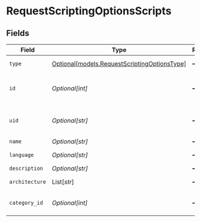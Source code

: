 # RequestScriptingOptionsScripts


## Fields

| Field                                                                                    | Type                                                                                     | Required                                                                                 | Description                                                                              |
| ---------------------------------------------------------------------------------------- | ---------------------------------------------------------------------------------------- | ---------------------------------------------------------------------------------------- | ---------------------------------------------------------------------------------------- |
| `type`                                                                                   | [Optional[models.RequestScriptingOptionsType]](../models/requestscriptingoptionstype.md) | :heavy_minus_sign:                                                                       | Type of script/action                                                                    |
| `id`                                                                                     | *Optional[int]*                                                                          | :heavy_minus_sign:                                                                       | Custom script identifier (Scripts)                                                       |
| `uid`                                                                                    | *Optional[str]*                                                                          | :heavy_minus_sign:                                                                       | Built-in action identifier (Actions)                                                     |
| `name`                                                                                   | *Optional[str]*                                                                          | :heavy_minus_sign:                                                                       | Name                                                                                     |
| `language`                                                                               | *Optional[str]*                                                                          | :heavy_minus_sign:                                                                       | Script language                                                                          |
| `description`                                                                            | *Optional[str]*                                                                          | :heavy_minus_sign:                                                                       | Description                                                                              |
| `architecture`                                                                           | List[*str*]                                                                              | :heavy_minus_sign:                                                                       | Applicable architectures                                                                 |
| `category_id`                                                                            | *Optional[int]*                                                                          | :heavy_minus_sign:                                                                       | Script Category identifier                                                               |